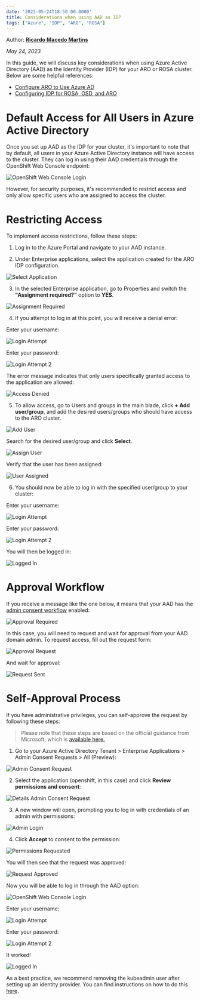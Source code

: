 ```yaml
---
date: '2023-05-24T18:50:00.0000'
title: Considerations when using AAD as IDP
tags: ["Azure", "IDP", "ARO", "ROSA"]
---
```


Author: **[Ricardo Macedo Martins](https://www.linkedin.com/in/ricmmartins)**

*May 24, 2023*

In this guide, we will discuss key considerations when using Azure Active Directory (AAD) as the Identity Provider (IDP) for your ARO or ROSA cluster. Below are some helpful references:

* [Configure ARO to Use Azure AD](https://mobb.ninja/docs/idp/azuread-aro/)
* [Configuring IDP for ROSA, OSD, and ARO](https://mobb.ninja/docs/idp/azuread/)

# Default Access for All Users in Azure Active Directory

Once you set up AAD as the IDP for your cluster, it's important to note that by default, all users in your Azure Active Directory instance will have access to the cluster. They can log in using their AAD credentials through the OpenShift Web Console endpoint:

![OpenShift Web Console Login](./images/aro-login.png)

However, for security purposes, it's recommended to restrict access and only allow specific users who are assigned to access the cluster.

# Restricting Access

To implement access restrictions, follow these steps:

1. Log in to the Azure Portal and navigate to your AAD instance.

2. Under Enterprise applications, select the application created for the ARO IDP configuration.

![Select Application](./images/pick-application.png)

3. In the selected Enterprise application, go to Properties and switch the **"Assignment required?"** option to **YES**.

![Assignment Required](./images/assignment-required.png)

4. If you attempt to log in at this point, you will receive a denial error:

Enter your username:

![Login Attempt](./images/login-attempt.png)

Enter your password:

![Login Attempt 2](./images/login-attempt-2.png)

The error message indicates that only users specifically granted access to the application are allowed:

![Access Denied](./images/access-denied.png)

5. To allow access, go to Users and groups in the main blade, click **+ Add user/group**, and add the desired users/groups who should have access to the ARO cluster.

![Add User](./images/add-user.png)

Search for the desired user/group and click **Select**.

![Assign User](./images/assign-user.png)

Verify that the user has been assigned:

![User Assigned](./images/user-assigned.png)

6. You should now be able to log in with the specified user/group to your cluster:

Enter your username:

![Login Attempt](./images/login-attempt.png)

Enter your password:

![Login Attempt 2](./images/login-attempt-2.png)

You will then be logged in:

![Logged In](./images/logged-in.png)

# Approval Workflow

If you receive a message like the one below, it means that your AAD has the [admin consent workflow](https://learn.microsoft.com/en-us/azure/active-directory/manage-apps/configure-admin-consent-workflow) enabled:

![Approval Required](./images/approval-required.png)

In this case, you will need to request and wait for approval from your AAD domain admin. 
To request access, fill out the request form:

![Approval Request](./images/approval-request.png)

And wait for approval:

![Request Sent](./images/request-sent.png)

# Self-Approval Process

If you have administrative privileges, you can self-approve the request by following these steps:

> Please note that these steps are based on the official guidance from Microsoft, which is [available here.](https://learn.microsoft.com/en-us/azure/active-directory/manage-apps/review-admin-consent-requests)


1. Go to your Azure Active Directory Tenant > Enterprise Applications > Admin Consent Requests > All (Preview):

![Admin Consent Request](./images/admin-consent-requests.png)

2. Select the application (openshift, in this case) and click **Review permissions and consent**:

![Details Admin Consent Request](./images/details-admin-consent-requests.png)

3. A new window will open, prompting you to log in with credentials of an admin with permissions:

![Admin Login](./images/admin-login.png)

4. Click **Accept** to consent to the permission:

![Permissions Requested](./images/permissions-requested.png)

You will then see that the request was approved:

![Request Approved](./images/request-approved.png)

Now you will be able to log in through the AAD option:

![OpenShift Web Console Login](./images/aro-login.png)

Enter your username:

![Login Attempt](./images/login-attempt.png)

Enter your password:

![Login Attempt 2](./images/login-attempt-2.png)

It worked!

![Logged In](./images/logged-in.png)

As a best practice, we recommend removing the kubeadmin user after setting up an identity provider. You can find instructions on how to do this [here](https://docs.openshift.com/container-platform/4.13/authentication/remove-kubeadmin.html).

